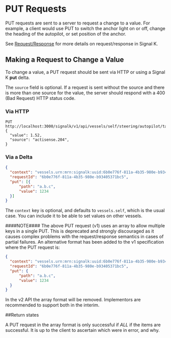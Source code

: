 # PUT Requests

PUT requests are sent to a server to request a change to a value. For example, a client would use PUT to switch the
anchor light on or off, change the heading of the autopilot, or set position of the anchor.

See [Request/Response](request_response.md) for more details on request/response in Signal K.

## Making a Request to Change a Value

To change a value, a PUT request should be sent via HTTP or using a Signal K __put__ delta.

The `source` field is optional. If a request is sent without the source and there is more than one source for the
value, the server should respond with a 400 (Bad Request) HTTP status code.

### Via HTTP
```
PUT http://localhost:3000/signalk/v1/api/vessels/self/steering/autopilot/target/headingTrue
{
  "value": 1.52,
  "source": "actisense.204",
}
```

### Via a Delta

[>]: # (mdpInsert ```json fsnip ../data/put-valid/delta-put-array.json)
```json
{
  "context": "vessels.urn:mrn:signalk:uuid:6b0e776f-811a-4b35-980e-b93405371bc5",
  "requestId": "6b0e776f-811a-4b35-980e-b93405371bc5",
  "put": [{
	  "path": "a.b.c",
	  "value": 1234
  }]
}
```
[<]: #

The `context` key is optional, and defaults to `vessels.self`, which is the usual case. You can include it to be able to set values on other vessels.

####NOTE####
The above PUT request (v1) uses an array to allow multiple keys in a single PUT. This is deprecated and strongly discouraged as it causes complex problems 
with the request/response semantics in cases of partial failures.  An alternative format has been added to the v1 specification where the  PUT request is:

[>]: # (mdpInsert ```json fsnip ../data/put-valid/delta-put-no-array.json)
```json
{
  "context": "vessels.urn:mrn:signalk:uuid:6b0e776f-811a-4b35-980e-b93405371bc5",
  "requestId": "6b0e776f-811a-4b35-980e-b93405371bc5",
  "put": {
	  "path": "a.b.c",
	  "value": 1234
  }
}
```
[<]: #

In the v2 API the array format will be removed. Implementors are recommended to support both in the interim.

##Return states

A PUT request in the array format is only successful if _ALL_ if the items are successful. It is up to the client to ascertain which were in error, and why.

